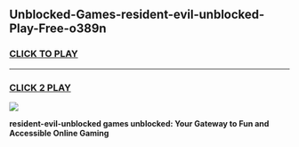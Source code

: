 
## Unblocked-Games-resident-evil-unblocked-Play-Free-o389n
<h3>
<a href="https://premium76.site?title=resident-evil-unblocked&ref=23A">CLICK TO PLAY</a></h3>
<hr>

<h3>
<a href="https://premium76.site?title=resident-evil-unblocked&ref=23A">CLICK 2 PLAY</a>
  
</h3>

<a href="https://premium76.site?title=resident-evil-unblocked&ref=23A"><img src="https://clearcache.store/games.png"></a>


**resident-evil-unblocked games unblocked: Your Gateway to Fun and Accessible Online Gaming**

